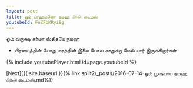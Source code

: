 ```yaml
---
layout: post
title: ஓம் ப்ரஹ்மணே நமஹ ௧௦௮ டைம்ஸ்
youtubeId: FnZFbKRyi8g
---
```

 
 
 ஓம் வ்ருக்ஷ கர்மா ஸ்திதயே நமஹ  
 
 -  பிரளயத்தின் போது மரத்தின் இலை போல காதுக்கு மேல் யார் இருக்கிறார்கள் 
 
  
 
  
 
 
 
 
 
 


{% include youtubePlayer.html id=page.youtubeId %}
 
[Next]({{ site.baseurl }}{% link  split2/_posts/2016-07-14-ஓம் பூஷயாய நமஹ ௧௦௮ டைம்ஸ்.md%})
 
